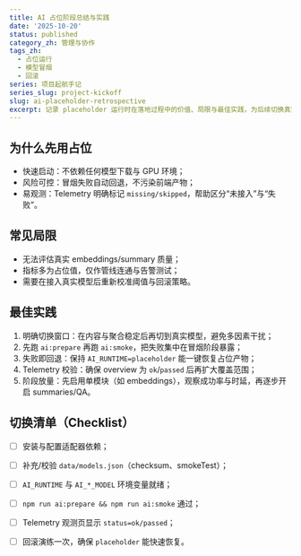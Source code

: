 ```yaml
---
title: AI 占位阶段总结与实践
date: '2025-10-20'
status: published
category_zh: 管理与协作
tags_zh:
  - 占位运行
  - 模型冒烟
  - 回滚
series: 项目起航手记
series_slug: project-kickoff
slug: ai-placeholder-retrospective
excerpt: 记录 placeholder 运行时在落地过程中的价值、局限与最佳实践，为后续切换真实模型提供可复用的经验与风险清单。
---
```


## 为什么先用占位

- 快速启动：不依赖任何模型下载与 GPU 环境；
- 风险可控：冒烟失败自动回退，不污染前端产物；
- 易观测：Telemetry 明确标记 `missing/skipped`，帮助区分“未接入”与“失败”。

## 常见局限

- 无法评估真实 embeddings/summary 质量；
- 指标多为占位值，仅作管线连通与告警测试；
- 需要在接入真实模型后重新校准阈值与回滚策略。

## 最佳实践

1. 明确切换窗口：在内容与聚合稳定后再切到真实模型，避免多因素干扰；
2. 先跑 `ai:prepare` 再跑 `ai:smoke`，把失败集中在冒烟阶段暴露；
3. 失败即回退：保持 `AI_RUNTIME=placeholder` 能一键恢复占位产物；
4. Telemetry 校验：确保 overview 为 `ok`/`passed` 后再扩大覆盖范围；
5. 阶段放量：先启用单模块（如 embeddings），观察成功率与时延，再逐步开启 summaries/QA。

## 切换清单（Checklist）

- [ ] 安装与配置适配器依赖；
- [ ] 补充/校验 `data/models.json`（checksum、smokeTest）；
- [ ] `AI_RUNTIME` 与 `AI_*_MODEL` 环境变量就绪；
- [ ] `npm run ai:prepare && npm run ai:smoke` 通过；
- [ ] Telemetry 观测页显示 `status=ok/passed`；
- [ ] 回滚演练一次，确保 `placeholder` 能快速恢复。

